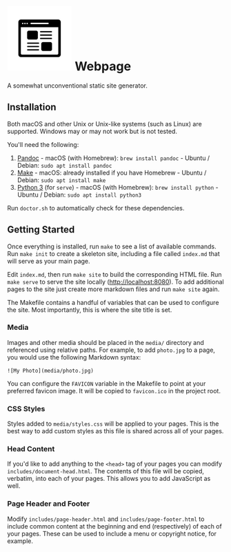 # ![Logo](media/favicon.png) Webpage

A somewhat unconventional static site generator.

## Installation

Both macOS and other Unix or Unix-like systems (such as Linux) are supported.
Windows may or may not work but is not tested.

You'll need the following:

  1. [Pandoc](https://pandoc.org)
    - macOS (with Homebrew): `brew install pandoc`
    - Ubuntu / Debian: `sudo apt install pandoc`
  2. [Make](https://www.gnu.org/software/make/)
    - macOS: already installed if you have Homebrew
    - Ubuntu / Debian: `sudo apt install make`
  3. [Python 3](http://python.org) (for `serve`)
    - macOS (with Homebrew): `brew install python`
    - Ubuntu / Debian: `sudo apt install python3`

Run `doctor.sh` to automatically check for these dependencies.

## Getting Started

Once everything is installed, run `make` to see a list of available commands.
Run `make init` to create a skeleton site, including a file called `index.md`
that will serve as your main page.

Edit `index.md`, then run `make site` to build the corresponding HTML file. Run
`make serve` to serve the site locally (<http://localhost:8080>). To add
additional pages to the site just create more markdown files and run `make site`
again.

The Makefile contains a handful of variables that can be used to configure the
site. Most importantly, this is where the site title is set.

### Media

Images and other media should be placed in the `media/` directory and referenced
using relative paths. For example, to add `photo.jpg` to a page, you would use
the following Markdown syntax:

```
![My Photo](media/photo.jpg)
```

You can configure the `FAVICON` variable in the Makefile to point at your
preferred favicon image. It will be copied to `favicon.ico` in the project root.

### CSS Styles

Styles added to `media/styles.css` will be applied to your pages. This is the
best way to add custom styles as this file is shared across all of your pages.

### Head Content

If you'd like to add anything to the `<head>` tag of your pages you can modify
`includes/document-head.html`. The contents of this file will be copied,
verbatim, into each of your pages. This allows you to add JavaScript as well.

### Page Header and Footer

Modify `includes/page-header.html` and `includes/page-footer.html` to include
common content at the beginning and end (respectively) of each of your pages.
These can be used to include a menu or copyright notice, for example.

